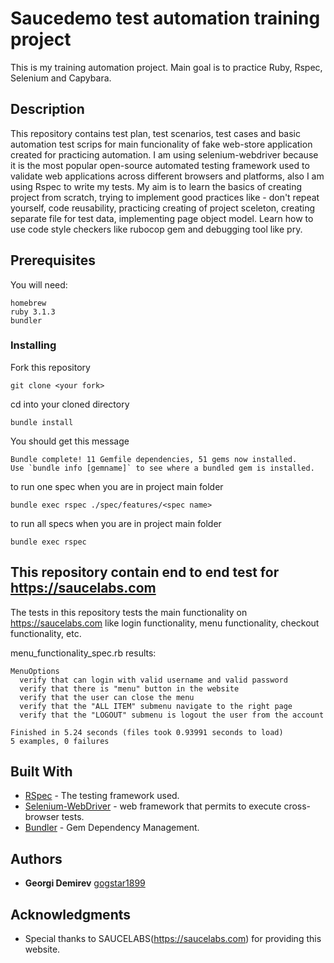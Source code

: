 # Saucedemo test automation training project

This is my training automation project.
Main goal is to practice Ruby, Rspec, Selenium and Capybara.

## Description

This repository contains test plan, test scenarios, test cases and  basic automation test scrips for main funcionality of fake web-store application created for practicing automation.
I am using selenium-webdriver because it is the most popular open-source automated testing framework used to validate web applications across different browsers and platforms, also I am using Rspec to write my tests.
My aim is to learn the basics of creating project from scratch, trying to implement good practices like - don't repeat yourself, code reusability, practicing creating of project sceleton, creating separate file for test data, implementing page object model. Learn how to use code style checkers like rubocop gem and debugging tool like pry.

## Prerequisites

You will need:

```
homebrew
ruby 3.1.3
bundler
```

### Installing

Fork this repository

```
git clone <your fork>
```

cd into your cloned directory 

```
bundle install
```

You should get this message

```
Bundle complete! 11 Gemfile dependencies, 51 gems now installed.
Use `bundle info [gemname]` to see where a bundled gem is installed.
```

to run one spec when you are in project main folder

```
bundle exec rspec ./spec/features/<spec name>
```

to run all specs when you are in project main folder

```
bundle exec rspec
```

## This repository contain end to end test for https://saucelabs.com

The tests in this repository tests the main functionality on https://saucelabs.com like
login functionality, menu functionality, checkout functionality, etc.

menu_functionality_spec.rb results:

```
MenuOptions
  verify that can login with valid username and valid password
  verify that there is "menu" button in the website
  verify that the user can close the menu
  verify that the "ALL ITEM" submenu navigate to the right page
  verify that the "LOGOUT" submenu is logout the user from the account

Finished in 5.24 seconds (files took 0.93991 seconds to load)
5 examples, 0 failures
```

## Built With

* [RSpec](https://rspec.info/) - The testing framework used.
* [Selenium-WebDriver](https://www.selenium.dev/documentation/webdriver/) - web framework that permits to execute cross-browser tests.
* [Bundler](https://bundler.io/) - Gem Dependency Management.

## Authors

* **Georgi Demirev** [gogstar1899](https://github.com/gogstar1899)

## Acknowledgments

* Special thanks to SAUCELABS(https://saucelabs.com) for providing this website.
